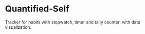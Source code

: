 # Quantified-Self
Tracker for habits with stopwatch, timer and tally counter, with data visualization.
